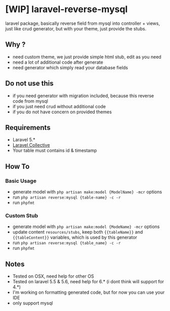 # [WIP] laravel-reverse-mysql
laravel package, basically reverse field from mysql into controller + views, just like crud generator, but with your theme, just provide the stubs. 

## Why ?
- need custom theme, we just provide simple html stub, edit as you need
- need a lot of additional code after generate
- need generator which simply read your database fields

## Do not use this
- if you need generator with migration included, because this reverse code from mysql
- if you just need crud without additional code
- if you do not have concern on provided themes

## Requirements
- Laravel 5.* 
- [Laravel Collective](https://laravelcollective.com)
- Your table must contains id & timestamp

## How To
### Basic Usage
- generate model with `php artisan make:model {ModelName} -mcr` options
- run `php artisan reverse:mysql {table-name} -c -r`
- run `phpfmt`

### Custom Stub
- generate model with `php artisan make:model {ModeName} -mcr` options
- update content `resources/stubs`, keep both `{{tableName}}` and `{{tableContent}}` variables, which is used by this generator
- run `php artisan reverse:mysql {table_name} -c -r`
- run `phpfmt`

## Notes
- Tested on OSX, need help for other OS
- Tested on laravel 5.5 & 5.6, need help for 6.* (i dont think will support for 4.*)
- I'm working on formatting generated code, but for now you can use your IDE
- only support mysql